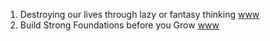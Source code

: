 

1. Destroying our lives through lazy or fantasy thinking [www](https://www.youtube.com/watch?v=LatIj45Tss4)
2. Build Strong Foundations before you Grow [www](https://www.youtube.com/watch?v=G0QdfeWzMTc)